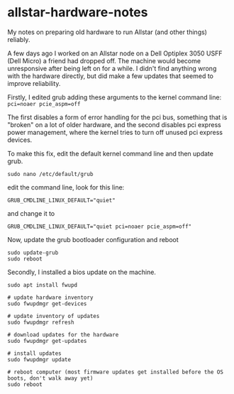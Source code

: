 # allstar-hardware-notes
My notes on preparing old hardware to run Allstar (and other things) reliably.

A few days ago I worked on an Allstar node on a Dell Optiplex 3050 USFF (Dell Micro) a friend had dropped off. The machine would become unresponsive after being left on for a while. I didn't find anything wrong with the hardware directly, but did make a few updates that seemed to improve reliability.

Firstly, I edited grub adding these arguments to the kernel command line:
``pci=noaer pcie_aspm=off``

The first disables a form of error handling for the pci bus, something that is "broken" on a lot of older hardware, and the second disables pci express power management, where the kernel tries to turn off unused pci express devices. 

To make this fix, edit the default kernel command line and then update grub. 

``sudo nano /etc/default/grub``

edit the command line, look for this line:

``GRUB_CMDLINE_LINUX_DEFAULT="quiet"``

and change it to

``GRUB_CMDLINE_LINUX_DEFAULT="quiet pci=noaer pcie_aspm=off"``

Now, update the grub bootloader configuration and reboot

```
sudo update-grub
sudo reboot
```

Secondly, I installed a bios update on the machine.

```
sudo apt install fwupd

# update hardware inventory
sudo fwupdmgr get-devices

# update inventory of updates
sudo fwupdmgr refresh

# download updates for the hardware
sudo fwupdmgr get-updates

# install updates
sudo fwupdmgr update

# reboot computer (most firmware updates get installed before the OS boots, don't walk away yet)
sudo reboot
```
